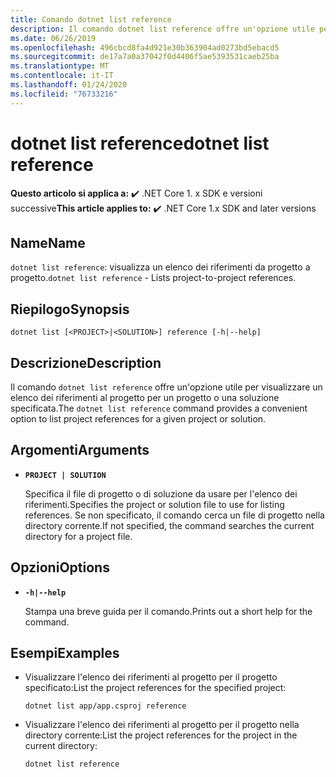 ```yaml
---
title: Comando dotnet list reference
description: Il comando dotnet list reference offre un'opzione utile per visualizzare un elenco dei riferimenti da progetto a progetto.
ms.date: 06/26/2019
ms.openlocfilehash: 496cbcd8fa4d921e30b363904ad0273bd5ebacd5
ms.sourcegitcommit: de17a7a0a37042f0d4406f5ae5393531caeb25ba
ms.translationtype: MT
ms.contentlocale: it-IT
ms.lasthandoff: 01/24/2020
ms.locfileid: "76733216"
---
```

# <a name="dotnet-list-reference"></a><span data-ttu-id="9c948-103">dotnet list reference</span><span class="sxs-lookup"><span data-stu-id="9c948-103">dotnet list reference</span></span>

<span data-ttu-id="9c948-104">**Questo articolo si applica a:** ✔️ .NET Core 1. x SDK e versioni successive</span><span class="sxs-lookup"><span data-stu-id="9c948-104">**This article applies to:** ✔️ .NET Core 1.x SDK and later versions</span></span>

<!-- todo: uncomment when all CLI commands are reviewed
[!INCLUDE [topic-appliesto-net-core-all](../../../includes/topic-appliesto-net-core-all.md)]
-->

## <a name="name"></a><span data-ttu-id="9c948-105">Name</span><span class="sxs-lookup"><span data-stu-id="9c948-105">Name</span></span>

<span data-ttu-id="9c948-106">`dotnet list reference`: visualizza un elenco dei riferimenti da progetto a progetto.</span><span class="sxs-lookup"><span data-stu-id="9c948-106">`dotnet list reference` - Lists project-to-project references.</span></span>

## <a name="synopsis"></a><span data-ttu-id="9c948-107">Riepilogo</span><span class="sxs-lookup"><span data-stu-id="9c948-107">Synopsis</span></span>

`dotnet list [<PROJECT>|<SOLUTION>] reference [-h|--help]`

## <a name="description"></a><span data-ttu-id="9c948-108">Descrizione</span><span class="sxs-lookup"><span data-stu-id="9c948-108">Description</span></span>

<span data-ttu-id="9c948-109">Il comando `dotnet list reference` offre un'opzione utile per visualizzare un elenco dei riferimenti al progetto per un progetto o una soluzione specificata.</span><span class="sxs-lookup"><span data-stu-id="9c948-109">The `dotnet list reference` command provides a convenient option to list project references for a given project or solution.</span></span>

## <a name="arguments"></a><span data-ttu-id="9c948-110">Argomenti</span><span class="sxs-lookup"><span data-stu-id="9c948-110">Arguments</span></span>

* **`PROJECT | SOLUTION`**

  <span data-ttu-id="9c948-111">Specifica il file di progetto o di soluzione da usare per l'elenco dei riferimenti.</span><span class="sxs-lookup"><span data-stu-id="9c948-111">Specifies the project or solution file to use for listing references.</span></span> <span data-ttu-id="9c948-112">Se non specificato, il comando cerca un file di progetto nella directory corrente.</span><span class="sxs-lookup"><span data-stu-id="9c948-112">If not specified, the command searches the current directory for a project file.</span></span>

## <a name="options"></a><span data-ttu-id="9c948-113">Opzioni</span><span class="sxs-lookup"><span data-stu-id="9c948-113">Options</span></span>

* **`-h|--help`**

  <span data-ttu-id="9c948-114">Stampa una breve guida per il comando.</span><span class="sxs-lookup"><span data-stu-id="9c948-114">Prints out a short help for the command.</span></span>

## <a name="examples"></a><span data-ttu-id="9c948-115">Esempi</span><span class="sxs-lookup"><span data-stu-id="9c948-115">Examples</span></span>

* <span data-ttu-id="9c948-116">Visualizzare l'elenco dei riferimenti al progetto per il progetto specificato:</span><span class="sxs-lookup"><span data-stu-id="9c948-116">List the project references for the specified project:</span></span>

  ```dotnetcli
  dotnet list app/app.csproj reference
  ```

* <span data-ttu-id="9c948-117">Visualizzare l'elenco dei riferimenti al progetto per il progetto nella directory corrente:</span><span class="sxs-lookup"><span data-stu-id="9c948-117">List the project references for the project in the current directory:</span></span>

  ```dotnetcli
  dotnet list reference
  ```
